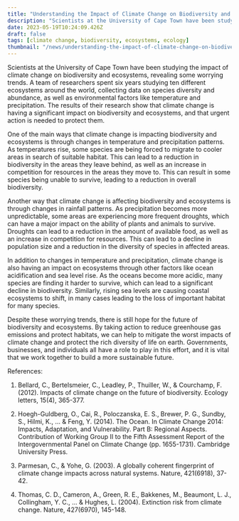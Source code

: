 ```yaml
---
title: "Understanding the Impact of Climate Change on Biodiversity and Ecosystems"
description: "Scientists at the University of Cape Town have been studying the impact of climate change on biodiversity and ecosystems, revealing some worrying trends. Urgent action is needed to protect them."
date: 2023-05-19T10:24:09.426Z
draft: false
tags: [climate change, biodiversity, ecosystems, ecology]
thumbnail: "/news/understanding-the-impact-of-climate-change-on-biodiversity-and-ecosystems/thumb.png"
---
```


Scientists at the University of Cape Town have been studying the impact of climate change on biodiversity and ecosystems, revealing some worrying trends. A team of researchers spent six years studying ten different ecosystems around the world, collecting data on species diversity and abundance, as well as environmental factors like temperature and precipitation. The results of their research show that climate change is having a significant impact on biodiversity and ecosystems, and that urgent action is needed to protect them.

One of the main ways that climate change is impacting biodiversity and ecosystems is through changes in temperature and precipitation patterns. As temperatures rise, some species are being forced to migrate to cooler areas in search of suitable habitat. This can lead to a reduction in biodiversity in the areas they leave behind, as well as an increase in competition for resources in the areas they move to. This can result in some species being unable to survive, leading to a reduction in overall biodiversity.

Another way that climate change is affecting biodiversity and ecosystems is through changes in rainfall patterns. As precipitation becomes more unpredictable, some areas are experiencing more frequent droughts, which can have a major impact on the ability of plants and animals to survive. Droughts can lead to a reduction in the amount of available food, as well as an increase in competition for resources. This can lead to a decline in population size and a reduction in the diversity of species in affected areas.

In addition to changes in temperature and precipitation, climate change is also having an impact on ecosystems through other factors like ocean acidification and sea level rise. As the oceans become more acidic, many species are finding it harder to survive, which can lead to a significant decline in biodiversity. Similarly, rising sea levels are causing coastal ecosystems to shift, in many cases leading to the loss of important habitat for many species.

Despite these worrying trends, there is still hope for the future of biodiversity and ecosystems. By taking action to reduce greenhouse gas emissions and protect habitats, we can help to mitigate the worst impacts of climate change and protect the rich diversity of life on earth. Governments, businesses, and individuals all have a role to play in this effort, and it is vital that we work together to build a more sustainable future.

References:

1. Bellard, C., Bertelsmeier, C., Leadley, P., Thuiller, W., & Courchamp, F. (2012). Impacts of climate change on the future of biodiversity. Ecology letters, 15(4), 365-377.

2. Hoegh-Guldberg, O., Cai, R., Poloczanska, E. S., Brewer, P. G., Sundby, S., Hilmi, K., ... & Feng, Y. (2014). The Ocean. In Climate Change 2014: Impacts, Adaptation, and Vulnerability. Part B: Regional Aspects. Contribution of Working Group II to the Fifth Assessment Report of the Intergovernmental Panel on Climate Change (pp. 1655-1731). Cambridge University Press.

3. Parmesan, C., & Yohe, G. (2003). A globally coherent fingerprint of climate change impacts across natural systems. Nature, 421(6918), 37-42.

4. Thomas, C. D., Cameron, A., Green, R. E., Bakkenes, M., Beaumont, L. J., Collingham, Y. C., ... & Hughes, L. (2004). Extinction risk from climate change. Nature, 427(6970), 145-148.